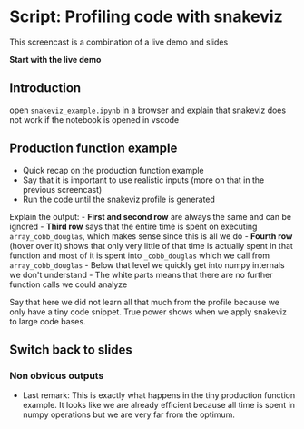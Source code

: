 # Script: Profiling code with snakeviz

This screencast is a combination of a live demo and slides

**Start with the live demo**

## Introduction

open `snakeviz_example.ipynb` in a browser and explain that snakeviz does not work if
the notebook is opened in vscode

## Production function example

- Quick recap on the production function example
- Say that it is important to use realistic inputs (more on that in the previous
  screencast)
- Run the code until the snakeviz profile is generated

Explain the output: - **First and second row** are always the same and can be ignored -
**Third row** says that the entire time is spent on executing `array_cobb_douglas`,
which makes sense since this is all we do - **Fourth row** (hover over it) shows that
only very little of that time is actually spent in that function and most of it is spent
into `_cobb_douglas` which we call from `array_cobb_douglas` - Below that level we
quickly get into numpy internals we don't understand - The white parts means that there
are no further function calls we could analyze

Say that here we did not learn all that much from the profile because we only have a
tiny code snippet. True power shows when we apply snakeviz to large code bases.

## Switch back to slides

### Non obvious outputs

- Last remark: This is exactly what happens in the tiny production function example. It
  looks like we are already efficient because all time is spent in numpy operations but
  we are very far from the optimum.
